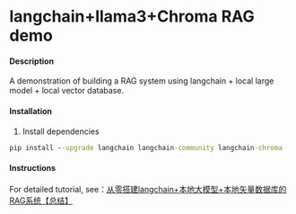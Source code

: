 # langchain+llama3+Chroma RAG demo

#### Description
A demonstration of building a RAG system using langchain + local large model + local vector database.

#### Installation

1.  Install dependencies
```cmd
pip install --upgrade langchain langchain-community langchain-chroma
```

#### Instructions

For detailed tutorial, see：[从零搭建langchain+本地大模型+本地矢量数据库的RAG系统【总结】](http://www.wfcoding.com/post/practice/2024-10-01_%E4%BB%8E%E9%9B%B6%E6%90%AD%E5%BB%BAlangchain+%E6%9C%AC%E5%9C%B0%E5%A4%A7%E6%A8%A1%E5%9E%8B+%E6%9C%AC%E5%9C%B0%E7%9F%A2%E9%87%8F%E6%95%B0%E6%8D%AE%E5%BA%93%E7%9A%84rag%E7%B3%BB%E7%BB%9F/)
